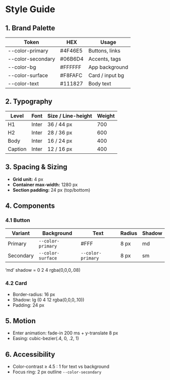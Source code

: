 # Style Guide

## 1. Brand Palette
| Token | HEX | Usage |
| ----- | --- | ----- |
| --color-primary   | #4F46E5 | Buttons, links |
| --color-secondary | #06B6D4 | Accents, tags |
| --color-bg        | #FFFFFF | App background |
| --color-surface   | #F8FAFC | Card / input bg |
| --color-text      | #111827 | Body text |

## 2. Typography
| Level | Font | Size / Line-height | Weight |
| ----- | ---- | ------------------ | ------ |
| H1 | Inter | 36 / 44 px | 700 |
| H2 | Inter | 28 / 36 px | 600 |
| Body | Inter | 16 / 24 px | 400 |
| Caption | Inter | 12 / 16 px | 400 |

## 3. Spacing & Sizing
- **Grid unit:** 4 px  
- **Container max-width:** 1280 px  
- **Section padding:** 24 px (top/bottom)  

## 4. Components
### 4.1 Button
| Variant | Background | Text | Radius | Shadow |
| ------- | ---------- | ---- | ------ | ------ |
| Primary | `--color-primary` | #FFF | 8 px | md |
| Secondary | `--color-surface` | `--color-primary` | 8 px | sm |

‘md’ shadow = 0 2 4 rgba(0,0,0,.08)

### 4.2 Card
- Border-radius: 16 px  
- Shadow: lg (0 4 12 rgba(0,0,0,.10))  
- Padding: 24 px  

## 5. Motion
- Enter animation: fade-in 200 ms + y-translate 8 px  
- Easing: cubic-bezier(.4, 0, .2, 1)

## 6. Accessibility
- Color-contrast ≥ 4.5 : 1 for text vs background  
- Focus ring: 2 px outline `--color-secondary`

